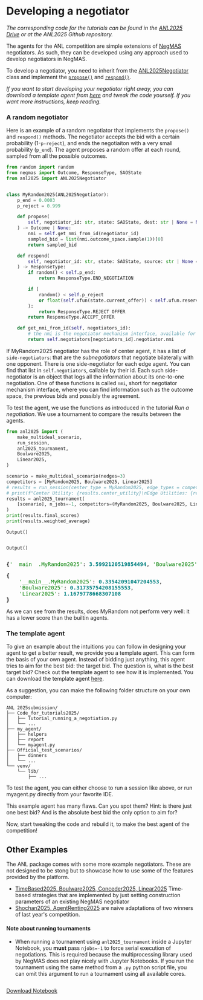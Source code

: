 # Developing a negotiator
*The corresponding code for the tutorials can be found in the [ANL2025 Drive](https://drive.google.com/drive/folders/1xc5qt7XlZQQv6q1NVnu2vP6Ou-YOQUms?usp=drive_link) or at the ANL2025 Github repository.*


The agents for the ANL competition are simple extensions of [NegMAS](https://autoneg.github.io/negmas) negotiators. As such, they can be developed using any approach used to develop negotiators in NegMAS.

To develop a negotiator, you need to inherit from the [ANL2025Negotiator](https://autoneg.github.io/anl2025/reference/#anl2025.negotiator.ANL2025Negotiator) class and implement the [`propose()`](https://autoneg.github.io/anl2025/reference/#anl2025.negotiator.ANL2025Negotiator.propose) and [`respond()`](https://autoneg.github.io/anl2025/reference/#anl2025.negotiator.ANL2025Negotiator.respond).


*If you want to start developing your negotiator right away, you can download a template agent from [here](https://drive.google.com/drive/folders/1xc5qt7XlZQQv6q1NVnu2vP6Ou-YOQUms?usp=drive_link) and tweak the code yourself. If you want more instructions, keep reading.*


### A random negotiator
Here is an example of a random negotiator that implements the `propose()` and `respond()` methods. The negotiator accepts the bid with a certain probability (1-`p-reject`), and ends the negotiaiton with a very small probability (`p_end`). The agent proposes a random offer at each round, sampled from all the possible outcomes.




```python
from random import random
from negmas import Outcome, ResponseType, SAOState
from anl2025 import ANL2025Negotiator


class MyRandom2025(ANL2025Negotiator):
    p_end = 0.0003
    p_reject = 0.999

    def propose(
        self, negotiator_id: str, state: SAOState, dest: str | None = None
    ) -> Outcome | None:
        nmi = self.get_nmi_from_id(negotiator_id)
        sampled_bid = list(nmi.outcome_space.sample(1))[0]
        return sampled_bid

    def respond(
        self, negotiator_id: str, state: SAOState, source: str | None = None
    ) -> ResponseType:
        if random() < self.p_end:
            return ResponseType.END_NEGOTIATION

        if (
            random() < self.p_reject
            or float(self.ufun(state.current_offer)) < self.ufun.reserved_value  # type: ignore
        ):
            return ResponseType.REJECT_OFFER
        return ResponseType.ACCEPT_OFFER

    def get_nmi_from_id(self, negotiators_id):
        # the nmi is the negotiator mechanism interface, available for each subnegotiation. Here you can find any information about the ongoing or ended negotiation, like the agreement or the previous bids.
        return self.negotiators[negotiators_id].negotiator.nmi
```

If MyRandom2025 negotiator has the role of center agent, it has a list of `side-negotiators`: that are the *subnegotiators* that negotiate bilaterally with one opponent. There is one side-negotiator for each edge agent. You can find that list in `self.negotiators`, callable by their id. Each such side-negotiator is an object that logs all the information about its one-to-one negotiation. One of these functions is called `nmi`, short for negotiator mechanism interface, where you can find information such as the outcome space, the previous bids and possibly the agreement.

To test the agent, we use the functions as introduced in the tutorial *Run a negotiation*. We use a tournament to compare the results between the agents.


```python
from anl2025 import (
    make_multideal_scenario,
    run_session,
    anl2025_tournament,
    Boulware2025,
    Linear2025,
)

scenario = make_multideal_scenario(nedges=3)
competitors = [MyRandom2025, Boulware2025, Linear2025]
# results = run_session(center_type = MyRandom2025, edge_types = competitors, scenario = scenario)
# print(f"Center Utility: {results.center_utility}\nEdge Utilities: {results.edge_utilities}")
results = anl2025_tournament(
    [scenario], n_jobs=-1, competitors=(MyRandom2025, Boulware2025, Linear2025)
)
print(results.final_scores)
print(results.weighted_average)
```


    Output()



<pre style="white-space:pre;overflow-x:auto;line-height:normal;font-family:Menlo,'DejaVu Sans Mono',consolas,'Courier New',monospace"></pre>




    Output()



<pre style="white-space:pre;overflow-x:auto;line-height:normal;font-family:Menlo,'DejaVu Sans Mono',consolas,'Courier New',monospace"></pre>




<pre style="white-space:pre;overflow-x:auto;line-height:normal;font-family:Menlo,'DejaVu Sans Mono',consolas,'Courier New',monospace"><span style="font-weight: bold">{</span><span style="color: #008000; text-decoration-color: #008000">'__main__.MyRandom2025'</span>: <span style="color: #008080; text-decoration-color: #008080; font-weight: bold">3.5992120519854494</span>, <span style="color: #008000; text-decoration-color: #008000">'Boulware2025'</span>: <span style="color: #008080; text-decoration-color: #008080; font-weight: bold">5.712435757468</span>, <span style="color: #008000; text-decoration-color: #008000">'Linear2025'</span>: <span style="color: #008080; text-decoration-color: #008080; font-weight: bold">9.716267320447574</span><span style="font-weight: bold">}</span>
</pre>




<pre style="white-space:pre;overflow-x:auto;line-height:normal;font-family:Menlo,'DejaVu Sans Mono',consolas,'Courier New',monospace"><span style="font-weight: bold">{</span>
    <span style="color: #008000; text-decoration-color: #008000">'__main__.MyRandom2025'</span>: <span style="color: #008080; text-decoration-color: #008080; font-weight: bold">0.33542091047204553</span>,
    <span style="color: #008000; text-decoration-color: #008000">'Boulware2025'</span>: <span style="color: #008080; text-decoration-color: #008080; font-weight: bold">0.31735754208155553</span>,
    <span style="color: #008000; text-decoration-color: #008000">'Linear2025'</span>: <span style="color: #008080; text-decoration-color: #008080; font-weight: bold">1.1679778668307108</span>
<span style="font-weight: bold">}</span>
</pre>



As we can see from the results, does MyRandom not perform very well: it has a lower score than the builtin agents.

### The template agent
To give an example about the intuitions you can follow in designing your agent to get a better result, we provide you a template agent. This can form the basis of your own agent. Instead of bidding just anything, this agent tries to aim for the best bid: the target bid. The question is, what is the best target bid? Check out the template agent to see how it is implemented. You can download the template agent [here](https://drive.google.com/drive/folders/1xc5qt7XlZQQv6q1NVnu2vP6Ou-YOQUms?usp=drive_link).

As a suggestion, you can make the following folder structure on your own computer:

```
ANL 2025submission/
├── Code_for_tutorials2025/
│   ├── Tutorial_running_a_negotiation.py
│   └── ...
├── my_agent/
│   ├── helpers
│   ├── report
│   └── myagent.py
├── Official_test_scenarios/
│   ├── dinners
│   └── ...
└── venv/
    └── lib/
        ├── ...
```

To test the agent, you can either choose to run a session like above, or run myagent.py directly from your favorite IDE.

This example agent has many flaws. Can you spot them? Hint: is there just one best bid? And is the absolute best bid the only option to aim for?

Now, start tweaking the code and rebuild it, to make the best agent of the competition!


## Other Examples

The ANL package comes with some more example negotiators. These are not designed to be stong but to showcase how to use some of the features provided by the platform.


- [TimeBased2025, Boulware2025, Conceder2025, Linear2025](https://github.com/autoneg/anl2025/blob/main/src/anl2025/negotiator.py) Time-based strategies that are implemented by just setting construction parameters of an existing NegMAS negotiator
- [Shochan2025, AgentRenting2025](https://github.com/autoneg/anl2025/blob/main/src/anl2025/negotiator.py) are naive adaptations of two winners of last year's competition.

#### Note about running tournaments

- When running a tournament using `anl2025_tournament` inside a Jupyter Notebook, you **must** pass `njobs=-1` to force serial execution of negotiations. This is required because the multiprocessing library used by NegMAS does not play nicely with Jupyter Notebooks. If you run the tournament using the same method from a `.py` python script file, you can omit this argument to run a tournament using all available cores.



```python
```
[Download Notebook](/anl2025/tutorials/notebooks/tutorial_develop.ipynb)
